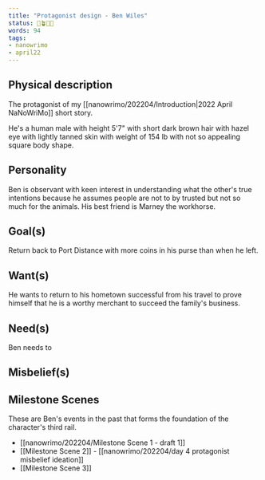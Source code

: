```yaml
---
title: "Protagonist design - Ben Wiles"
status: 🌱🪴🌲🍇
words: 94
tags:
- nanowrimo
- april22
---
```


## Physical description
The protagonist of my [[nanowrimo/202204/Introduction|2022 April NaNoWriMo]] short story. 

He's a human male with height 5'7" with short dark brown hair with hazel eye with lightly tanned skin with weight of 154 lb with not so appealing square body shape.
## Personality
Ben is observant with keen interest in understanding what the other's true intentions because he assumes people are not to by trusted but not so much for the animals. His best friend is Marney the workhorse. 
## Goal(s)
Return back to Port Distance with more coins in his purse than when he left.
## Want(s)
He wants to return to his hometown successful from his travel to prove himself that he is a worthy merchant to succeed the family's business.
## Need(s)
Ben needs to 
## Misbelief(s)
## Milestone Scenes
These are Ben's events in the past that forms the foundation of the character's third rail. 
- [[nanowrimo/202204/Milestone Scene 1 - draft 1]]
- [[Milestone Scene 2]] - [[nanowrimo/202204/day 4 protagonist misbelief ideation]]
- [[Milestone Scene 3]]

